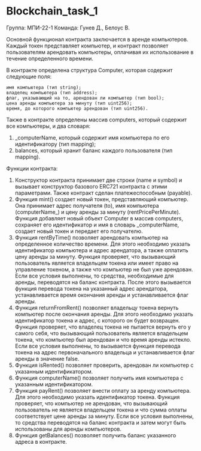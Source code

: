 # Blockchain_task_1
Группа: МПИ-22-1
Команда: Гунев Д., Белоус В.

Основной функционал контракта заключается в аренде компьютеров. Каждый токен представляет компьютер, и контракт позволяет пользователям арендовать компьютеры, оплачивая их использование в течение определенного времени.

В контракте определена структура Computer, которая содержит следующие поля:
    
    имя компьютера (тип string);
    владелец компьютера (тип address);
    флаг, указывающий на то, арендован ли компьютер (тип bool);
    цена аренды компьютера за минуту (тип uint256);
    время, до которого компьютер арендован (тип uint256).

Также в контракте определены массив computers, который содержит все компьютеры, и два словаря:
1) _computerName, который содержит имя компьютера по его идентификатору (тип mapping);
2) balances, который хранит баланс каждого пользователя (тип mapping).

Функции контракта:
1) Конструктор контракта принимает две строки (name и symbol) и вызывает конструктор базового ERC721 контракта с этими параметрами. Также контракт сделан платежеспособным (payable).
2) Функция mint() создает новый токен, представляющий компьютер. Она принимает адрес получателя (to), имя компьютера (computerName_) и цену аренды за минуту (rentPricePerMinute). Функция добавляет новый объект Computer в массив computers, сохраняет его идентификатор и имя в словарь _computerName, создает новый токен и передает его получателю.
3)  Функция rentByTime() позволяет арендовать компьютер на определенное количество времени. Для этого необходимо указать идентификатор компьютера и адрес арендатора, а также оплатить цену аренды за минуту. Функция проверяет, что вызывающий пользователь является владельцем токена или имеет право на управление токеном, а также что компьютер не был уже арендован. Если все условия выполнены, то средства, необходимые для аренды, переводятся на баланс контракта. После этого вызывается функция перевода токена на указанный адрес арендатора, устанавливается время окончания аренды и устанавливается флаг аренды.
4)  Функция returnFromRent() позволяет владельцу токена вернуть компьютер после окончания аренды. Для этого необходимо указать идентификатор токена и адрес, с которого он будет возвращен. Функция проверяет, что владелец токена не пытается вернуть его у самого себя, что вызывающий пользователь является владельцем токена, что компьютер был арендован и что время аренды истекло. Если все условия выполнены, то вызывается функция перевода токена на адрес первоначального владельца и устанавливается флаг аренды в значение false.
5)  Функция isRented() позволяет проверить, арендован ли компьютер с указанным идентификатором.
6)  Функция computerName() позволяет получить имя компьютера с указанным идентификатором.
7)  Функция payRent() позволяет внести оплату за аренду компьютера. Для этого необходимо указать идентификатор токена. Функция проверяет, что компьютер не арендован, что вызывающий пользователь не является владельцем токена и что сумма оплаты соответствует цене аренды за минуту. Если все условия выполнены, то средства переводятся на баланс контракта и затем могут быть использованы для аренды компьютеров.
8)  Функция getBalances() позволяет получить баланс указанного адреса в контракте.
